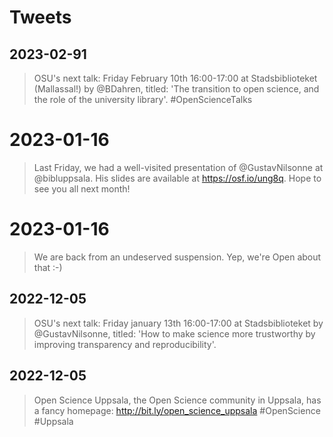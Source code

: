 # Tweets

## 2023-02-91

> OSU's next talk: Friday February 10th 16:00-17:00 
> at Stadsbiblioteket (Mallassal!) by @BDahren, titled: 
> 'The transition to open science, and the role of the university library'.
> #OpenScienceTalks

# 2023-01-16

> Last Friday, we had a well-visited presentation of @GustavNilsonne at @bibluppsala. 
> His slides are available at https://osf.io/ung8q. 
> Hope to see you all next month!

# 2023-01-16

> We are back from an undeserved suspension. 
> Yep, we're Open about that :-)

## 2022-12-05

> OSU's next talk: Friday january 13th 16:00-17:00 at 
> Stadsbiblioteket by @GustavNilsonne, titled: 
> 'How to make science more trustworthy by improving transparency and reproducibility'.

## 2022-12-05

> Open Science Uppsala, the Open Science community in Uppsala, 
> has a fancy homepage: http://bit.ly/open_science_uppsala #OpenScience #Uppsala
